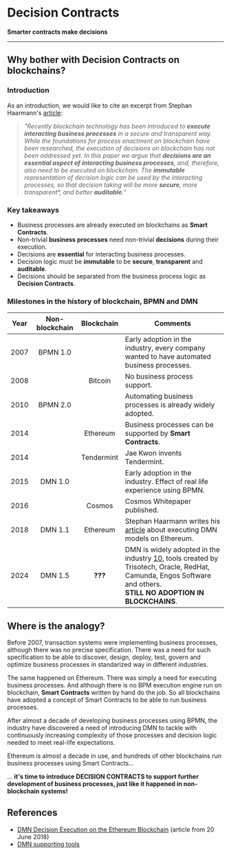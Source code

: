 # Decision Contracts

**Smarter contracts make decisions**

---

## Why bother with Decision Contracts on blockchains?

### Introduction

As an introduction, we would like to cite an excerpt from Stephan Haarmann's [article][1]:

> _"Recently blockchain technology has been introduced to **execute interacting business
> processes** in a secure and transparent way. While the foundations for process
> enactment on blockchain have been researched, the execution of decisions on
> blockchain has not been addressed yet. In this paper we argue that **decisions are an
> essential aspect of interacting business processes**, and, therefore, also need to be
> executed on blockchain. The **immutable** representation of decision logic can be used by
> the interacting processes, so that decision taking will be more **secure**, more
> *transparent**, and better **auditable**."_

### Key takeaways

- Business processes are already executed on blockchains as **Smart Contracts**.
- Non-trivial **business processes** need non-trivial **decisions** during their execution.
- Decisions are **essential** for interacting business processes.
- Decision logic must be **immutable** to be **secure**, **transparent** and **auditable**.
- Decisions should be separated from the business process logic as **Decision Contracts**. 

### Milestones in the history of blockchain, BPMN and DMN

| Year | Non-blockchain | Blockchain | Comments                                                                                                                                                              |
|:----:|:--------------:|:----------:|-----------------------------------------------------------------------------------------------------------------------------------------------------------------------|
| 2007 |    BPMN 1.0    |            | Early adoption in the industry, every company wanted to have automated business processes.                                                                            | 
| 2008 |                |  Bitcoin   | No business process support.                                                                                                                                          | 
| 2010 |    BPMN 2.0    |            | Automating business processes is already widely adopted.                                                                                                              | 
| 2014 |                |  Ethereum  | Business processes can be supported by **Smart Contracts**.                                                                                                           | 
| 2014 |                | Tendermint | Jae Kwon invents Tendermint.                                                                                                                                          | 
| 2015 |    DMN 1.0     |            | Early adoption in the industry. Effect of real life experience using BPMN.                                                                                            | 
| 2016 |                |   Cosmos   | Cosmos Whitepaper published.                                                                                                                                          | 
| 2018 |    DMN 1.1     |  Ethereum  | Stephan Haarmann writes his [article][1] about executing DMN models on Ethereum.                                                                                      | 
| 2024 |    DMN 1.5     |  **???**   | DMN is widely adopted in the industry [10], tools created by Trisotech, Oracle, RedHat, Camunda, Engos Software and others.</br>**STILL NO ADOPTION IN BLOCKCHAINS**. | 

## Where is the analogy?

Before 2007, transaction systems were implementing business processes, although there
was no precise specification. There was a need for such specification to be able to discover,
design, deploy, test, govern and optimize business processes in standarized way in different industries.

The same happened on Ethereum. There was simply a need for executing business
processes. And although there is no BPM execution engine run on blockchain,
**Smart Contracts** written by hand do the job. So all blockchains have adopted a concept
of Smart Contracts to be able to run business processes. 

After almost a decade of developing business processes using BPMN, the industry have
discovered a need of introducing DMN to tackle with continuously increasing complexity of
those processes and decision logic needed to meet real-life expectations.

Ethereum is almost a decade in use, and hundreds of other blockchains run business processes
using Smart Contracts...

... **it's time to introduce DECISION CONTRACTS to support further development of business processes,
just like it happened in non-blockchain systems!**

## References

- [DMN Decision Execution on the Ethereum Blockchain][1] (article from 20 June 2018)
- [DMN supporting tools][10]

[1]: https://www.researchgate.net/publication/325174084_DMN_Decision_Execution_on_the_Ethereum_Blockchain
[10]: https://dmn-tck.github.io/tck 
